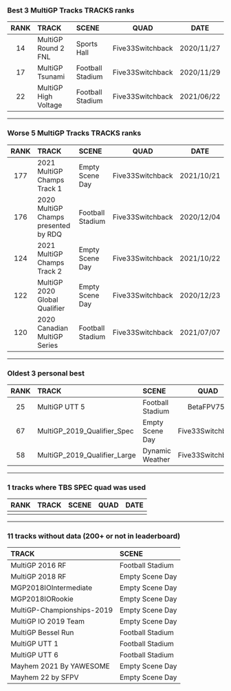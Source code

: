 ### Best 3 MultiGP Tracks TRACKS ranks
|RANK|TRACK|SCENE|QUAD|DATE|
|:---:|:---|:---|:---:|:---:|
|14|MultiGP Round 2 FNL|Sports Hall|Five33Switchback|2020/11/27|
|17|MultiGP Tsunami|Football Stadium|Five33Switchback|2020/11/29|
|22|MultiGP High Voltage|Football Stadium|Five33Switchback|2021/06/22|
---
### Worse 5 MultiGP Tracks TRACKS ranks
|RANK|TRACK|SCENE|QUAD|DATE|
|:---:|:---|:---|:---:|:---:|
|177|2021 MultiGP Champs Track 1|Empty Scene Day|Five33Switchback|2021/10/21|
|176|2020 MultiGP Champs presented by RDQ|Football Stadium|Five33Switchback|2020/12/04|
|124|2021 MultiGP Champs Track 2|Empty Scene Day|Five33Switchback|2021/10/22|
|122|MultiGP 2020 Global Qualifier|Empty Scene Day|Five33Switchback|2020/12/23|
|120|2020 Canadian MultiGP Series|Football Stadium|Five33Switchback|2021/07/07|
---
### Oldest 3 personal best
|RANK|TRACK|SCENE|QUAD|DATE|
|:---:|:---|:---|:---:|:---:|
|25|MultiGP UTT 5|Football Stadium|BetaFPV75x|2020/06/13|
|67|MultiGP_2019_Qualifier_Spec|Empty Scene Day|Five33Switchback|2020/11/02|
|58|MultiGP_2019_Qualifier_Large|Dynamic Weather|Five33Switchback|2020/11/24|
---
### 1 tracks where TBS SPEC quad was used
|RANK|TRACK|SCENE|QUAD|DATE|
|:---:|:---|:---|:---:|:---:|
||||||
---
### 11 tracks without data (200+ or not in leaderboard)
|TRACK|SCENE|
|:---|:---|
|MultiGP 2016 RF|Football Stadium|
|MultiGP 2018 RF|Empty Scene Day|
|MGP2018IOIntermediate|Empty Scene Day|
|MGP2018IORookie|Empty Scene Day|
|MultiGP-Championships-2019|Empty Scene Day|
|MultiGP IO 2019 Team|Empty Scene Day|
|MultiGP Bessel Run|Football Stadium|
|MultiGP UTT 1|Football Stadium|
|MultiGP UTT 6|Football Stadium|
|Mayhem 2021 By YAWESOME|Empty Scene Day|
|Mayhem 22 by SFPV|Empty Scene Day|
